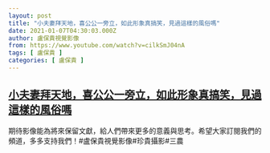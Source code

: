 ```yaml
---
layout: post
title: "小夫妻拜天地，喜公公一旁立，如此形象真搞笑，見過這樣的風俗嗎"
date: 2021-01-07T04:30:03.000Z
author: 盧保貴視覺影像
from: https://www.youtube.com/watch?v=cilkSmJ04nA
tags: [ 盧保貴 ]
categories: [ 盧保貴 ]
---
```

<!--1609993803000-->
[小夫妻拜天地，喜公公一旁立，如此形象真搞笑，見過這樣的風俗嗎](https://www.youtube.com/watch?v=cilkSmJ04nA)
------

<div>
期待影像能為將來保留文獻，給人們帶來更多的意義與思考。希望大家訂閱我們的頻道，多多支持我們！#盧保貴視覺影像#珍貴攝影#三農
</div>
